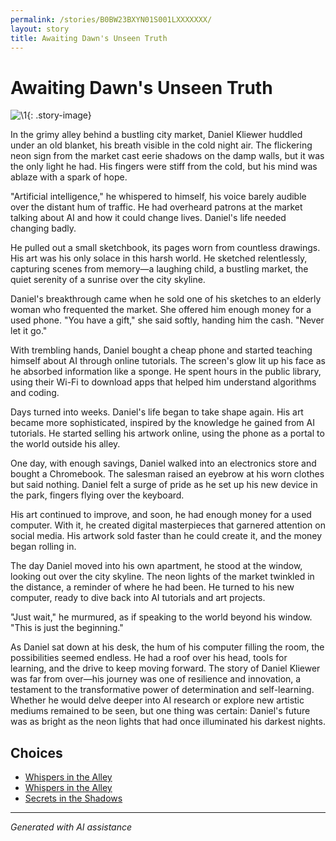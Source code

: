 ```yaml
---
permalink: /stories/B0BW23BXYN01S001LXXXXXXX/
layout: story
title: Awaiting Dawn's Unseen Truth
---
```


# Awaiting Dawn's Unseen Truth

![\1](/input_images/B0BW23BXYN01S001LXXXXXXX){: .story-image}

In the grimy alley behind a bustling city market, Daniel Kliewer huddled under an old blanket, his breath visible in the cold night air. The flickering neon sign from the market cast eerie shadows on the damp walls, but it was the only light he had. His fingers were stiff from the cold, but his mind was ablaze with a spark of hope.

"Artificial intelligence," he whispered to himself, his voice barely audible over the distant hum of traffic. He had overheard patrons at the market talking about AI and how it could change lives. Daniel's life needed changing badly.

He pulled out a small sketchbook, its pages worn from countless drawings. His art was his only solace in this harsh world. He sketched relentlessly, capturing scenes from memory—a laughing child, a bustling market, the quiet serenity of a sunrise over the city skyline.

Daniel's breakthrough came when he sold one of his sketches to an elderly woman who frequented the market. She offered him enough money for a used phone. "You have a gift," she said softly, handing him the cash. "Never let it go."

With trembling hands, Daniel bought a cheap phone and started teaching himself about AI through online tutorials. The screen's glow lit up his face as he absorbed information like a sponge. He spent hours in the public library, using their Wi-Fi to download apps that helped him understand algorithms and coding.

Days turned into weeks. Daniel's life began to take shape again. His art became more sophisticated, inspired by the knowledge he gained from AI tutorials. He started selling his artwork online, using the phone as a portal to the world outside his alley.

One day, with enough savings, Daniel walked into an electronics store and bought a Chromebook. The salesman raised an eyebrow at his worn clothes but said nothing. Daniel felt a surge of pride as he set up his new device in the park, fingers flying over the keyboard.

His art continued to improve, and soon, he had enough money for a used computer. With it, he created digital masterpieces that garnered attention on social media. His artwork sold faster than he could create it, and the money began rolling in.

The day Daniel moved into his own apartment, he stood at the window, looking out over the city skyline. The neon lights of the market twinkled in the distance, a reminder of where he had been. He turned to his new computer, ready to dive back into AI tutorials and art projects.

"Just wait," he murmured, as if speaking to the world beyond his window. "This is just the beginning."

As Daniel sat down at his desk, the hum of his computer filling the room, the possibilities seemed endless. He had a roof over his head, tools for learning, and the drive to keep moving forward. The story of Daniel Kliewer was far from over—his journey was one of resilience and innovation, a testament to the transformative power of determination and self-learning. Whether he would delve deeper into AI research or explore new artistic mediums remained to be seen, but one thing was certain: Daniel's future was as bright as the neon lights that had once illuminated his darkest nights.


## Choices

* [Whispers in the Alley](/stories/B0BHLH14NQ01/)
* [Whispers in the Alley](/stories/20221013_133924/)
* [Secrets in the Shadows](/stories/476902298_2026199734459132_8101314172205332991_n/)


---
*Generated with AI assistance*
